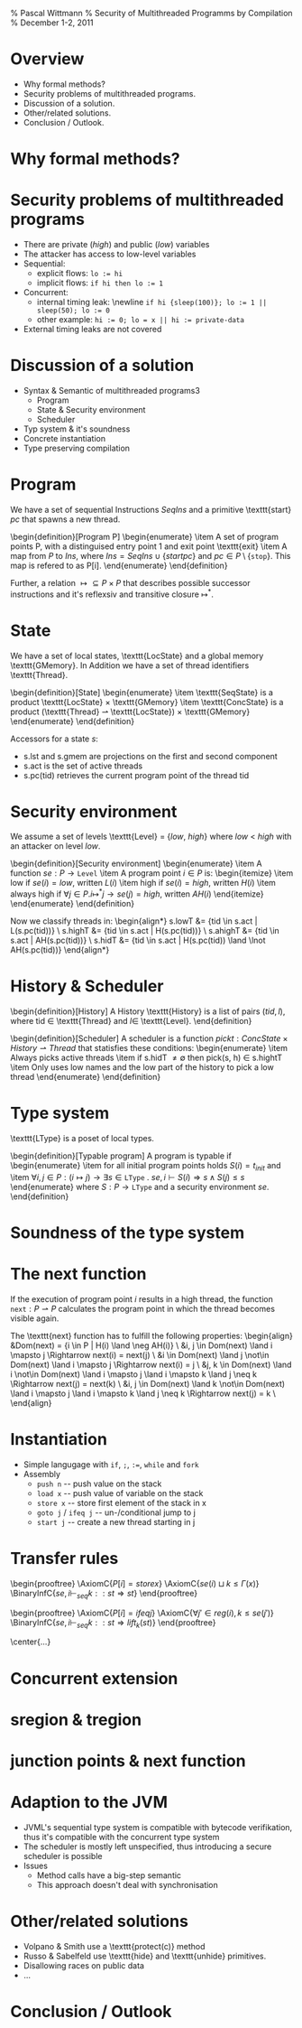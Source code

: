 % Pascal Wittmann
% Security of Multithreaded Programms by Compilation
% December 1-2, 2011

# Overview
  - Why formal methods?
  - Security problems of multithreaded programs.
  - Discussion of a solution.
  - Other/related solutions.
  - Conclusion / Outlook.

# Why formal methods?

# Security problems of multithreaded programs
  - There are private (_high_) and public (_low_) variables
  - The attacker has access to low-level variables
  - Sequential:
    - explicit flows: `lo := hi`
    - implicit flows: `if hi then lo := 1`
  - Concurrent:
    - internal timing leak: \newline `if hi {sleep(100)}; lo := 1 || sleep(50); lo := 0`
    - other example: `hi := 0; lo = x || hi := private-data`
  - External timing leaks are not covered

# Discussion of a solution
  - Syntax & Semantic of multithreaded programs3
    - Program
    - State & Security environment
    - Scheduler
  - Typ system & it's soundness
  - Concrete instantiation
  - Type preserving compilation

# Program
We have a set of sequential Instructions $SeqIns$ and a primitive
\texttt{start} _pc_ that spawns a new thread.

\begin{definition}[Program P]
  \begin{enumerate}
  \item A set of program points P, with a distinguised entry point 1 and exit point \texttt{exit}
  \item A map from $P$ to $Ins$, where $Ins = SeqIns \cup \{start pc\}$ and $pc \in P \setminus \{\mathtt{stop}\}$.
        This map is refered to as P[i].
  \end{enumerate}
\end{definition}

Further, a relation $\mapsto \subseteq P \times P$ that describes possible successor instructions
and it's reflexsiv and transitive closure $\mapsto^*$.

# State
We have a set of local states, \texttt{LocState} and a global memory \texttt{GMemory}.
In Addition we have a set of thread identifiers \texttt{Thread}.

\begin{definition}[State]
  \begin{enumerate}
  \item \texttt{SeqState} is a product \texttt{LocState} $\times$ \texttt{GMemory}
  \item \texttt{ConcState} is a product (\texttt{Thread} $\rightharpoonup$ \texttt{LocState}) $\times$ \texttt{GMemory}
  \end{enumerate}
\end{definition}

Accessors for a state $s$:

  - s.lst and s.gmem are projections on the first and second component
  - s.act is the set of active threads
  - s.pc(tid) retrieves the current program point of the thread tid

# Security environment
We assume a set of levels \texttt{Level} = \{_low_, _high_\} where _low_ < _high_
with an attacker on level _low_.

\begin{definition}[Security environment]
   \begin{enumerate}
   \item A function $se : P \rightarrow \mathtt{Level}$
   \item A program point $i \in P$ is:
     \begin{itemize}
     \item low if $se(i) = low$, written $L(i)$
     \item high if $se(i) = high$, written $H(i)$
     \item always high if $\forall j \in P . i \mapsto^* j \rightarrow se(j) = high$, written $AH(i)$
     \end{itemize}
   \end{enumerate}
\end{definition}

Now we classify threads in:
\begin{align*}
s.lowT &= \{tid \in s.act | L(s.pc(tid))\} \\
s.highT &= \{tid \in s.act | H(s.pc(tid))\} \\
s.ahighT &= \{tid \in s.act | AH(s.pc(tid))\} \\
s.hidT &= \{tid \in s.act | H(s.pc(tid)) \land \lnot AH(s.pc(tid))\} 
\end{align*}

# History & Scheduler

\begin{definition}[History]
A History \texttt{History} is a list of pairs $(tid, l)$, where tid $\in$ \texttt{Thread}
and $l \in$ \texttt{Level}.
\end{definition}

\begin{definition}[Scheduler]
A scheduler is a function $pickt : ConcState \times History \rightharpoonup Thread$
that statisfies these conditions:
   \begin{enumerate}
   \item Always picks active threads
   \item if s.hidT $\neq \emptyset$ then pick(s, h) $\in$ s.hightT
   \item Only uses low names and the low part of the history to pick a low thread
   \end{enumerate}
\end{definition}

# Type system
\texttt{LType} is a poset of local types.

\begin{definition}[Typable program]
A program is typable if
  \begin{enumerate}
  \item for all initial program points holds $S(i) = t_{init}$ and
  \item $\forall i, j \in P: (i \mapsto j) \rightarrow \exists s \in \mathtt{LType} \ . \ se, i \vdash S(i) \Rightarrow s \land S(j) \leq s$
  \end{enumerate}
where $S : P \rightarrow \mathtt{LType}$ and a security environment $se$.
\end{definition}

# Soundness of the type system

# The next function

If the execution of program point $i$ results in a high thread, the
function $\mathtt{next}: P \rightharpoonup P$ calculates the program point in which the
thread becomes visible again.

The \texttt{next} function has to fulfill the following properties:
\begin{align}
&Dom(next) = \{i \in P | H(i) \land \neg AH(i)\} \\
&i, j \in Dom(next) \land i \mapsto j \Rightarrow next(i) = next(j) \\
&i \in Dom(next) \land j \not\in Dom(next) \land i \mapsto j \Rightarrow next(i) = j \\
&j, k \in Dom(next) \land i \not\in Dom(next) \land i \mapsto j \land i \mapsto k \land j \neq k \Rightarrow next(j) = next(k) \\
&i, j \in Dom(next) \land k \not\in Dom(next) \land i \mapsto j \land i \mapsto k \land j \neq k \Rightarrow next(j) = k \\
\end{align}

# Instantiation
  - Simple langugage with `if`, `;`, `:=`, `while` and `fork`
  - Assembly 
    - `push n` -- push value on the stack
    - `load x` -- push value of variable on the stack
    - `store x` -- store first element of the stack in x
    - `goto j` / `ifeq j` -- un-/conditional jump to j
    - `start j` -- create a new thread starting in j

# Transfer rules
\begin{prooftree}
\AxiomC{$P[i] = store x$}
\AxiomC{$se(i) \sqcup k \leq \Gamma(x)$}
\BinaryInfC{$se, i \vdash_{seq} k :: st \Rightarrow st$}
\end{prooftree}

\begin{prooftree}
\AxiomC{$P[i] = ifeq j$}
\AxiomC{$\forall j' \in reg(i), k \leq se(j')$}
\BinaryInfC{$se, i \vdash_{seq} k :: st \Rightarrow lift_k(st)$}
\end{prooftree}

\center{…}

# Concurrent extension

# sregion & tregion

# junction points & next function

# Adaption to the JVM
  - JVML's sequential type system is compatible with bytecode verifikation, thus it's compatible with the concurrent type system
  - The scheduler is mostly left unspecified, thus introducing a secure scheduler is possible
  - Issues
    - Method calls have a big-step semantic
    - This approach doesn't deal with synchronisation

# Other/related solutions
  - Volpano & Smith use a \texttt{protect(c)} method
  - Russo & Sabelfeld use \texttt{hide} and \texttt{unhide} primitives.
  - Disallowing races on public data
  - …

# Conclusion / Outlook
